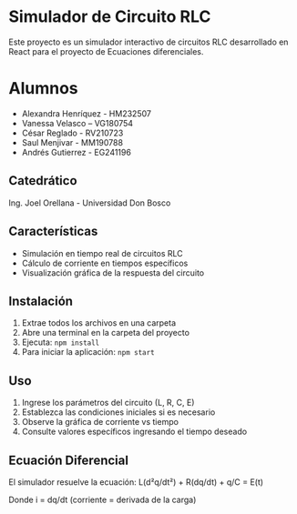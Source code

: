 # Simulador de Circuito RLC

Este proyecto es un simulador interactivo de circuitos RLC desarrollado en React para el proyecto de Ecuaciones diferenciales.

# Alumnos
- Alexandra Henríquez - HM232507​
- Vanessa Velasco – VG180754​
- César Reglado - RV210723
- Saul Menjivar - MM190788 
- Andrés Gutierrez - EG241196 

## Catedrático

 Ing. Joel Orellana - Universidad Don Bosco

## Características

- Simulación en tiempo real de circuitos RLC
- Cálculo de corriente en tiempos específicos
- Visualización gráfica de la respuesta del circuito


## Instalación

1. Extrae todos los archivos en una carpeta
2. Abre una terminal en la carpeta del proyecto
3. Ejecuta: `npm install`
4. Para iniciar la aplicación: `npm start`

## Uso

1. Ingrese los parámetros del circuito (L, R, C, E)
2. Establezca las condiciones iniciales si es necesario
3. Observe la gráfica de corriente vs tiempo
4. Consulte valores específicos ingresando el tiempo deseado

## Ecuación Diferencial

El simulador resuelve la ecuación:
L(d²q/dt²) + R(dq/dt) + q/C = E(t)

Donde i = dq/dt (corriente = derivada de la carga)